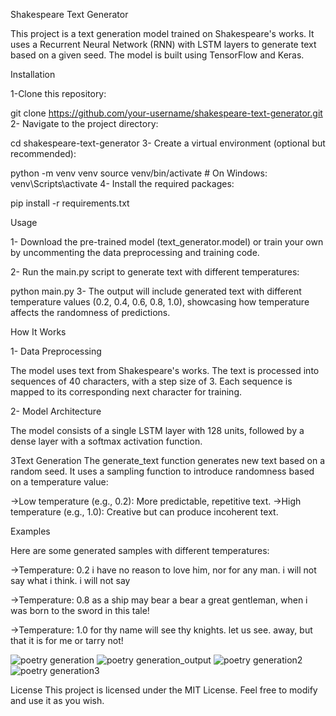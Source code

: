 Shakespeare Text Generator

This project is a text generation model trained on Shakespeare's works. It uses a Recurrent Neural Network (RNN) with LSTM layers to generate text based on a given seed. The model is built using TensorFlow and Keras.

Installation

1-Clone this repository:

git clone https://github.com/your-username/shakespeare-text-generator.git
2- Navigate to the project directory:

cd shakespeare-text-generator
3- Create a virtual environment (optional but recommended):

python -m venv venv
source venv/bin/activate  # On Windows: venv\Scripts\activate
4- Install the required packages:

pip install -r requirements.txt

Usage

1- Download the pre-trained model (text_generator.model) or train your own by uncommenting the data preprocessing and training code.

2- Run the main.py script to generate text with different temperatures:

python main.py
3- The output will include generated text with different temperature values (0.2, 0.4, 0.6, 0.8, 1.0), showcasing how temperature affects the randomness of predictions.

How It Works

1- Data Preprocessing

The model uses text from Shakespeare's works. The text is processed into sequences of 40 characters, with a step size of 3. Each sequence is mapped to its corresponding next character for training.

2- Model Architecture

The model consists of a single LSTM layer with 128 units, followed by a dense layer with a softmax activation function.

3Text Generation
The generate_text function generates new text based on a random seed. It uses a sampling function to introduce randomness based on a temperature value:

->Low temperature (e.g., 0.2): More predictable, repetitive text. ->High temperature (e.g., 1.0): Creative but can produce incoherent text.

Examples

Here are some generated samples with different temperatures:

->Temperature: 0.2 i have no reason to love him, nor for any man. i will not say what i think. i will not say

->Temperature: 0.8 as a ship may bear a bear a great gentleman, when i was born to the sword in this tale!

->Temperature: 1.0 for thy name will see thy knights. let us see. away, but that it is for me or tarry not!


![poetry generation](https://github.com/user-attachments/assets/a83b5ec3-4658-472f-84e3-65e29f8440d2)
![poetry generation_output](https://github.com/user-attachments/assets/d4f98d11-eccb-42d1-8193-311bc6f88bd5)
![poetry generation2](https://github.com/user-attachments/assets/e868bd62-b95a-4106-be21-35db27ec6210)
![poetry generation3](https://github.com/user-attachments/assets/d3bac540-eb77-4a0d-a1c6-4dff64738970)

License
This project is licensed under the MIT License. Feel free to modify and use it as you wish.
